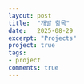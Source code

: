```yaml
---
layout: post
title:  "개발 항목"
date:   2025-08-29
excerpt: "Projects"
project: true
tags:
- project
comments: true
---
```


<!-- # ![Moon Homepage]( https://www.notion.so/2028a44ee5fd8047b2d6e695c511e639?source=copy_link) Notion -->
    




